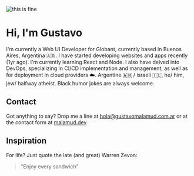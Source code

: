 ![this is fine](https://res.cloudinary.com/gusma/image/upload/v1594480067/this-is-fine-4_dye9jt.gif)

# Hi, I'm Gustavo #

I'm currently a Web UI Developer for Globant, currently based in Buenos Aires, Argentina 🇦🇷. I have started developing websites and apps recently (1yr ago). I'm currently learning React and Node. I also have delved into DevOps, specializing in CI/CD implementation and management, as well as for deployment in cloud providers :cloud:. Argentine 🇦🇷 / israeli 🇮🇱, he/ him, jew/ halfway atheist. Black humor jokes are always welcome.

## Contact ##

Got anything to say? Drop me a line at [hola@gustavomalamud.com.ar](mailto:hola@gustavomalamud.com.ar) or at the contact form at [malamud.dev](https://malamud.dev)

## Inspiration ##

For life? Just quote the late (and great) Warren Zevon:

> "Enjoy every sandwich"
